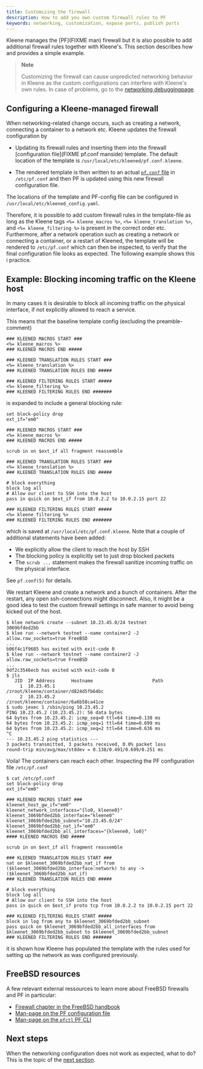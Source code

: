 ```yaml
---
title: Customizing the firewall
description: How to add you own custom firewall rules to PF
keywords: networking, customization, expose ports, publish ports
---
```


Kleene manages the [PF](FIXME man) firewall but it is also possible to
add additional firewall rules together with Kleene's.
This section describes how and provides a simple example.

> **Note**
>
> Customizing the firewall can cause unpredicted networking behavior in Kleene
> as the custom configurations can interfere with Kleene's own rules.
> In case of problems, go to the
> [networking debuggingpage](/network/troubleshoot.md).

## Configuring a Kleene-managed firewall

When networking-related change occurs, such as creating a network,
connecting a container to a network etc. Kleene updates the firewall
configuration by

- Updating its firewall rules and inserting them into the firewall
   [configuration file](FIXME pf.conf manside) template. The default location of
   the template is `/usr/local/etc/kleened/pf.conf.kleene`.

- The rendered template is then written to an actual [`pf.conf` file](FIXME)
   in `/etc/pf.conf` and then PF is updated using this new firewall
   configuration file.

The locations of the template and PF-config file can be configured
in `/usr/local/etc/kleened_config.yaml`.

Therefore, it is possible to add custom firewall rules in the template-file
as long as the Kleene tags `<%= kleene_macros %>`, `<%= kleene_translation %>`,
and `<%= kleene_filtering %>` is present in the correct order etc.
Furthermore, after a network operation such as creating a network or connecting
a container, or a restart of Kleened, the template will be rendered to `/etc/pf.conf`
which can then be inspected, to verify that the final configuration file looks
as expected. The following example shows this i practice.

## Example: Blocking incoming traffic on the Kleene host

In many cases it is desirable to block all incoming traffic on the physical
interface, if not explicitly allowed to reach a service.

This means that the baseline template config (excluding the preamble-comment)

```
### KLEENED MACROS START ###
<%= kleene_macros %>
### KLEENED MACROS END #####

### KLEENED TRANSLATION RULES START ###
<%= kleene_translation %>
### KLEENED TRANSLATION RULES END #####

### KLEENED FILTERING RULES START #####
<%= kleene_filtering %>
### KLEENED FILTERING RULES END #######
```

is expanded to include a general blocking rule:

```
set block-policy drop
ext_if="em0"

### KLEENED MACROS START ###
<%= kleene_macros %>
### KLEENED MACROS END #####

scrub in on $ext_if all fragment reassemble

### KLEENED TRANSLATION RULES START ###
<%= kleene_translation %>
### KLEENED TRANSLATION RULES END #####

# block everything
block log all
# Allow our client to SSH into the host
pass in quick on $ext_if from 10.0.2.2 to 10.0.2.15 port 22

### KLEENED FILTERING RULES START #####
<%= kleene_filtering %>
### KLEENED FILTERING RULES END #######
```

which is saved at `/usr/local/etc/pf.conf.kleene`. Note that a couple of
additional statements have been added:

- We explicitly allow the client to reach the host by SSH
- The blocking policy is explicitly set to just drop blocked packets
- The `scrub ...` statement makes the firewall sanitize incoming traffic on the
  physical interface.

See `pf.conf(5)` for details.

We restart Kleene and create a network and a bunch of containers. After the
restart, any open ssh-connections might disconnect. Also, it might be a good
idea to test the custom firewall settings in safe manner to avoid being kicked
out of the host.

```console
$ klee network create --subnet 10.23.45.0/24 testnet
3069bfded2bb
$ klee run --network testnet --name container2 -J allow.raw_sockets=true FreeBSD
...
b06f4c1f9685 has exited with exit-code 0
$ klee run --network testnet --name container2 -J allow.raw_sockets=true FreeBSD
...
9df2c3546ecb has exited with exit-code 0
$ jls
   JID  IP Address      Hostname                      Path
     1  10.23.45.1                                    /zroot/kleene/container/d824d5fb64bc
     2  10.23.45.2                                    /zroot/kleene/container/6a6b58ca41ce
$ sudo jexec 1 /sbin/ping 10.23.45.2
PING 10.23.45.2 (10.23.45.2): 56 data bytes
64 bytes from 10.23.45.2: icmp_seq=0 ttl=64 time=0.138 ms
64 bytes from 10.23.45.2: icmp_seq=1 ttl=64 time=0.699 ms
64 bytes from 10.23.45.2: icmp_seq=2 ttl=64 time=0.636 ms
^C
--- 10.23.45.2 ping statistics ---
3 packets transmitted, 3 packets received, 0.0% packet loss
round-trip min/avg/max/stddev = 0.138/0.491/0.699/0.251 ms
```

Voila! The containers can reach each other. Inspecting the PF configuration file
`/etc/pf.conf`

```
$ cat /etc/pf.conf
set block-policy drop
ext_if="em0"

### KLEENED MACROS START ###
kleenet_host_gw_if="em0"
kleenet_network_interfaces="{lo0, kleene0}"
kleenet_3069bfded2bb_interface="kleene0"
kleenet_3069bfded2bb_subnet="10.23.45.0/24"
kleenet_3069bfded2bb_nat_if="em0"
kleenet_3069bfded2bb_all_interfaces="{kleene0, lo0}"
#### KLEENED MACROS END #####

scrub in on $ext_if all fragment reassemble

### KLEENED TRANSLATION RULES START ###
nat on $kleenet_3069bfded2bb_nat_if from ($kleenet_3069bfded2bb_interface:network) to any -> ($kleenet_3069bfded2bb_nat_if)
### KLEENED TRANSLATION RULES END #####

# block everything
block log all
# Allow our client to SSH into the host
pass in quick on $ext_if proto tcp from 10.0.2.2 to 10.0.2.15 port 22

### KLEENED FILTERING RULES START #####
block in log from any to $kleenet_3069bfded2bb_subnet
pass quick on $kleenet_3069bfded2bb_all_interfaces from $kleenet_3069bfded2bb_subnet to $kleenet_3069bfded2bb_subnet
### KLEENED FILTERING RULES END #######
```

it is shown how Kleene has populated the template with the rules used for
setting up the network as was configured previously.

## FreeBSD resources

A few relevant external ressources to learn more about FreeBSD firewalls and PF
in particular:

- [Firewall chapter in the FreeBSD handbook](https://docs.freebsd.org/en/books/handbook/firewalls/)
- [Man-page on the PF configuration file](https://man.freebsd.org/cgi/man.cgi?query=pf.conf)
- [Man-page on the `pfctl` PF CLI](https://man.freebsd.org/cgi/man.cgi?query=pfctl)

## Next steps

When the networking configuration does not work as expected, what to do?
This is the topic of the [next section](troubleshoot.md).

